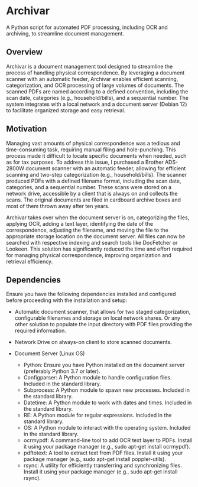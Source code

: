 # Archivar
A Python script for automated PDF processing, including OCR and archiving, to streamline document management.

## Overview
Archivar is a document management tool designed to streamline the process of handling physical correspondence. By leveraging a document scanner with an automatic feeder, Archivar enables efficient scanning, categorization, and OCR processing of large volumes of documents. The scanned PDFs are named according to a defined convention, including the scan date, categories (e.g., household/bills), and a sequential number. The system integrates with a local network and a document server (Debian 12) to facilitate organized storage and easy retrieval.

## Motivation
Managing vast amounts of physical correspondence was a tedious and time-consuming task, requiring manual filing and hole-punching. This process made it difficult to locate specific documents when needed, such as for tax purposes.
To address this issue, I purchased a Brother ADS-2800W document scanner with an automatic feeder, allowing for efficient scanning and two-step categorization (e.g., household/bills). The scanner produced PDFs with a defined filename format, including the scan date, categories, and a sequential number. These scans were stored on a network drive, accessible by a client that is always on and collects the scans. The original documents are filed in cardboard archive boxes and most of them thrown away after ten years.

Archivar takes over when the document server is on, categorizing the files, applying OCR, adding a text layer, identifying the date of the correspondence, adjusting the filename, and moving the file to the appropriate storage location on the document server. All files can now be searched with respective indexing and search tools like DocFetcher or Lookeen. This solution has significantly reduced the time and effort required for managing physical correspondence, improving organization and retrieval efficiency.

## Dependencies
Ensure you have the following dependencies installed and configured before proceeding with the installation and setup:

- Automatic document scanner, that allows for two staged categorization, configurable filenames and storage on local network shares. Or any other solution to populate the input directory with PDF files providing the required information.
- Network Drive on always-on client to store scanned documents.
  
- Document Server (Linux OS)
  - Python: Ensure you have Python installed on the document server (preferably Python 3.7 or later).
  - Configparser: A Python module to handle configuration files. Included in the standard library.
  - Subprocess: A Python module to spawn new processes. Included in the standard library.
  - Datetime: A Python module to work with dates and times. Included in the standard library.
  - RE: A Python module for regular expressions. Included in the standard library.
  - OS: A Python module to interact with the operating system. Included in the standard library.  
  - ocrmypdf: A command-line tool to add OCR text layer to PDFs. Install it using your package manager (e.g., sudo apt-get install ocrmypdf).
  - pdftotext: A tool to extract text from PDF files. Install it using your package manager (e.g., sudo apt-get install poppler-utils).
  - rsync: A utility for efficiently transferring and synchronizing files. Install it using your package manager (e.g., sudo apt-get install rsync).
    
